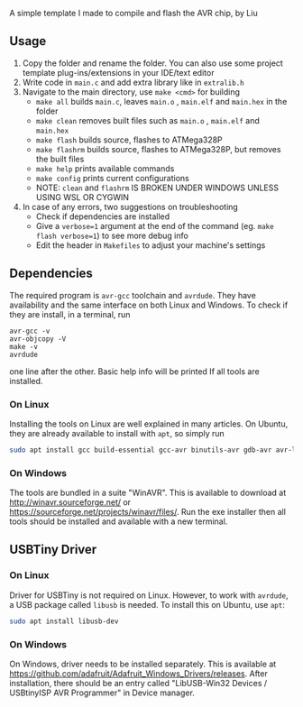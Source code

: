A simple template I made to compile and flash the AVR chip, by Liu

## Usage

1. Copy the folder and rename the folder. You can also use some project template plug-ins/extensions in your IDE/text editor
2. Write code in `main.c` and add extra library like in `extralib.h`
3. Navigate to the main directory, use `make <cmd>` for building
   - `make all` builds `main.c`, leaves `main.o` , `main.elf` and `main.hex` in the folder
   - `make clean` removes built files such as `main.o` , `main.elf` and `main.hex`
   - `make flash` builds source, flashes to ATMega328P
   - `make flashrm` builds source, flashes to ATMega328P, but removes the built files
   - `make help` prints available commands
   - `make config` prints current configurations
   - NOTE: `clean` and `flashrm` IS BROKEN UNDER WINDOWS UNLESS USING WSL OR CYGWIN
4. In case of any errors, two suggestions on troubleshooting
   - Check if dependencies are installed
   - Give a `verbose=1` argument at the end of the command (eg. `make flash verbose=1`) to see more debug info
   - Edit the header in `Makefiles` to adjust your machine's settings

## Dependencies

The required program is `avr-gcc` toolchain and `avrdude`. They have availability and the same interface on both Linux and Windows. To check if they are install, in a terminal, run
```
avr-gcc -v
avr-objcopy -V
make -v
avrdude
```

one line after the other. Basic help info will be printed If all tools are installed. 

### On Linux

Installing the tools on Linux are well explained in many articles. On Ubuntu, they are already available to install with `apt`, so simply run

```bash
sudo apt install gcc build-essential gcc-avr binutils-avr gdb-avr avr-libc avrdude
```

### On Windows

The tools are bundled in a suite "WinAVR". This is available to download at http://winavr.sourceforge.net/ or https://sourceforge.net/projects/winavr/files/. Run the exe installer then all tools should be installed and available with a new terminal.



## USBTiny Driver

### On Linux

Driver for USBTiny is not required on Linux. However, to work with `avrdude`, a USB package called `libusb` is needed. To install this on Ubuntu, use `apt`:

```bash
sudo apt install libusb-dev
```

### On Windows

On Windows, driver needs to be installed separately. This is available at https://github.com/adafruit/Adafruit_Windows_Drivers/releases. After installation, there should be an entry called "LibUSB-Win32 Devices / USBtinyISP AVR Programmer" in Device manager. 